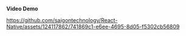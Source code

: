 **Video Demo**

https://github.com/saigontechnology/React-Native/assets/124117862/741869c1-e6ee-4695-8d05-f5302cb56809

